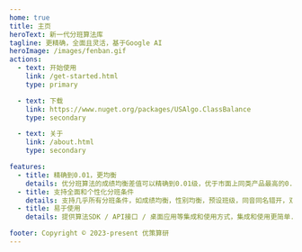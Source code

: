 ```yaml
---
home: true
title: 主页
heroText: 新一代分班算法库
tagline: 更精确，全面且灵活，基于Google AI
heroImage: /images/fenban.gif
actions:
  - text: 开始使用
    link: /get-started.html
    type: primary

  - text: 下载
    link: https://www.nuget.org/packages/USAlgo.ClassBalance
    type: secondary

  - text: 关于
    link: /about.html
    type: secondary

features:
  - title: 精确到0.01，更均衡
    details: 优分班算法的成绩均衡差值可以精确到0.01级，优于市面上同类产品最高的0.1级。从而确保每个班级的学生构成更平衡，以优化教育资源利用。
  - title: 支持全面和个性化分班条件
    details: 支持几乎所有分班条件，如成绩均衡，性别均衡，预设班级，同音同名错开，双胞胎绑定，早恋生互斥，特别条件均衡，名次均衡，分数段均衡。可以根据学生的学习能力、兴趣特长、以往成绩等个性化数据，将学生分配至最适合其发展的班级。
  - title: 易于使用
    details: 提供算法SDK / API接口 / 桌面应用等集成和使用方式，集成和使用更简单.

footer: Copyright © 2023-present 优策算研
---
```

<!-- This is the content of home page. Check [Home Page Docs][default-theme-home] for more details.

[default-theme-home]: https://vuejs.press/reference/default-theme/frontmatter.html#home-page -->
